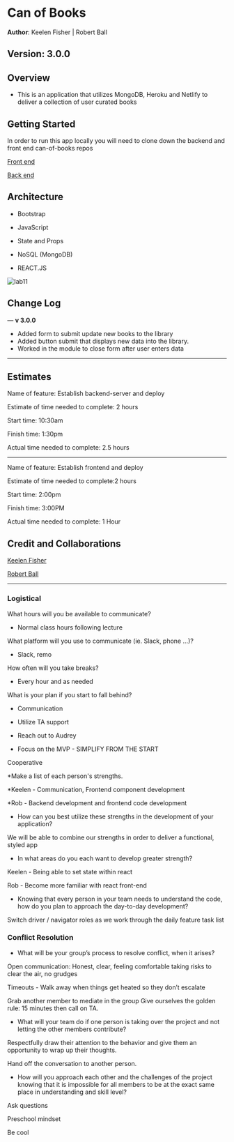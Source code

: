 # Can of Books

 **Author**: Keelen Fisher | Robert Ball

## **Version**: 3.0.0

## Overview

* This is an application that utilizes MongoDB, Heroku and Netlify to deliver a collection of user curated books

## Getting Started

In order to run this app locally you will need to clone down the backend and front end can-of-books repos

[Front end](https://github.com/Keelen-Fisher/can-of-books-frontend)

[Back end](https://github.com/RDBALL/can-of-books-backend)

## Architecture

* Bootstrap

* JavaScript

* State and Props

* NoSQL (MongoDB)

* REACT.JS

![lab11](./img/Lab11.jpg)

## Change Log

—
 **v 3.0.0**

* Added form to submit update new books to the library
* Added button submit that displays new data into the library.
* Worked in the module to close form after user enters data

---

## Estimates

Name of feature: Establish backend-server and deploy

Estimate of time needed to complete: 2 hours

Start time: 10:30am

Finish time: 1:30pm

Actual time needed to complete: 2.5 hours

---

Name of feature: Establish frontend and deploy

Estimate of time needed to complete:2 hours

Start time: 2:00pm

Finish time: 3:00PM

Actual time needed to complete: 1 Hour

## Credit and Collaborations

[Keelen Fisher](https://github.com/Keelen-Fisher)

[Robert Ball](https://github.com/RDBALL)

---

### Logistical

What hours will you be available to communicate?

* Normal class hours following lecture

What platform will you use to communicate (ie. Slack, phone …)?

* Slack, remo

How often will you take breaks?

* Every hour and as needed

What is your plan if you start to fall behind?

* Communication

* Utilize TA support

* Reach out to Audrey

* Focus on the MVP - SIMPLIFY FROM THE START

Cooperative

*Make a list of each person's strengths.

*Keelen - Communication, Frontend component development

*Rob - Backend development and frontend code development

* How can you best utilize these strengths in the development of your application?

We will be able to combine our strengths in order to deliver a functional, styled app

* In what areas do you each want to develop greater strength?

Keelen - Being able to set state within react

Rob - Become more familiar with react front-end

* Knowing that every person in your team needs to understand the code, how do you plan to approach the day-to-day development?

Switch driver / navigator roles as we work through the daily feature task list

### Conflict Resolution

* What will be your group’s process to resolve conflict, when it arises?

Open communication: Honest, clear, feeling comfortable taking risks to clear the air, no grudges

Timeouts - Walk away when things get heated so they don’t escalate

Grab another member to mediate in the group
Give ourselves the golden rule: 15 minutes then call on TA.

* What will your team do if one person is taking over the project and not letting the other members contribute?

Respectfully draw their attention to the behavior and give them an opportunity to wrap up their thoughts.

Hand off the conversation to another person.

* How will you approach each other and the challenges of the project knowing that it is impossible for all members to be at the exact same place in understanding and skill level?

Ask questions

Preschool mindset

Be cool
